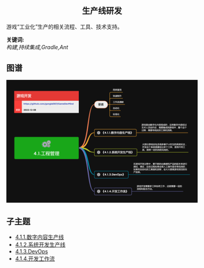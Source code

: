 <h2 align="center">生产线研发</h2>
<p>
游戏“工业化”生产的相关流程、工具、技术支持。
</p>

**关键词:**<br/> 
*构建,持续集成,Gradle,Ant*

## 图谱
![图片加载中...](../exports/4.1.工程管理.png?raw=true)

## 子主题
* [4.1.1.数字内容生产线](4.1.1.数字内容生产线.md)
* [4.1.2.系统开发生产线](4.1.2.系统开发生产线.md)
* [4.1.3.DevOps](4.1.3.DevOps.md)
* [4.1.4.开发工作流](4.1.4.开发工作流.md)
